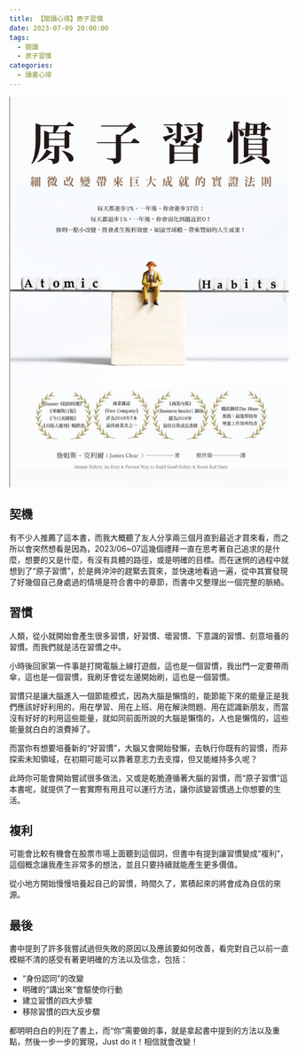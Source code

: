 ```yaml
---
title: 【閱讀心得】原子習慣
date: 2023-07-09 20:00:00
tags: 
  - 閱讀
  - 原子習慣
categories:
  - 讀書心得
---
```


![](images/2023-07-09【閱讀心得】原子習慣/1_fxhtD2eXKMQt6FMBp-1zlg.webp)

## 契機
有不少人推薦了這本書，而我大概聽了友人分享兩三個月直到最近才買來看，而之所以會突然想看是因為，2023/06~07這幾個禮拜一直在思考著自己追求的是什麼，想要的又是什麼，有沒有具體的路徑，或是明確的目標。而在迷惘的過程中就想到了“原子習慣”，於是興沖沖的趕緊去買來，並快速地看過一遍，從中其實發現了好幾個自己身處過的情境是符合書中的章節，而書中又整理出一個完整的脈絡。

## 習慣
人類，從小就開始會產生很多習慣，好習慣、壞習慣、下意識的習慣、刻意培養的習慣。而我們就是活在習慣之中。

小時後回家第一件事是打開電腦上線打遊戲，這也是一個習慣，我出門一定要帶雨傘，這也是一個習慣，我刷牙會從左邊開始刷，這也是一個習慣。

習慣只是讓大腦進入一個節能模式，因為大腦是懶惰的，能節能下來的能量正是我們應該好好利用的，用在學習、用在上班、用在解決問題、用在認識新朋友，而當沒有好好的利用這些能量，就如同前面所說的大腦是懶惰的，人也是懶惰的，這些能量就白白的浪費掉了。

而當你有想要培養新的“好習慣”，大腦又會開始發懶，去執行你既有的習慣，而非探索未知領域，在初期可能可以靠著意志力去支撐，但又能維持多久呢？

此時你可能會開始嘗試很多做法，又或是乾脆遵循著大腦的習慣，而“原子習慣”這本書呢，就提供了一套實際有用且可以運行方法，讓你該變習慣過上你想要的生活。

## 複利
可能會比較有機會在股票市場上面聽到這個詞，但書中有提到讓習慣變成“複利”，這個概念讓我產生非常多的想法，並且只要持續就能產生更多價值。

從小地方開始慢慢培養起自己的習慣，時間久了，累積起來的將會成為自信的來源。

## 最後
書中提到了許多我嘗試過但失敗的原因以及應該要如何改善，看完對自己以前一直模糊不清的感受有著更明確的方法以及信念，包括：

+ “身份認同”的改變
+ 明確的“講出來”會驅使你行動
+ 建立習慣的四大步驟
+ 移除習慣的四大反步驟

都明明白白的列在了書上，而“你”需要做的事，就是拿起書中提到的方法以及重點，然後一步一步的實現，Just do it！相信就會改變！
